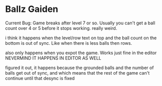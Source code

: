 # Ballz Gaiden

Current Bug: Game breaks after level 7 or so.
Usually you can't get a ball count over 4 or 5 before it stops working.
really weird.

i think it happens when the level/row text on top and the ball count on the bottom is out of sync.
Like when there is less balls then rows.

also only happens when you expot the game. Works just fine in the editor
NEVERMIND IT HAPPENS IN EDITOR AS WELL

figured it out, it happens because the grounded balls and the number of balls get out of sync, and which means that the rest of the game
can't continue until that desync is fixed
